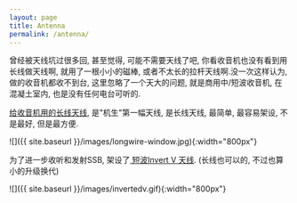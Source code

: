 ```yaml
---
layout: page
title: Antenna
permalink: /antenna/
---
```


曾经被天线坑过很多回, 甚至觉得, 可能不需要天线了吧, 你看收音机也没有看到用长线做天线啊, 就用了一根小小的磁棒, 或者不太长的拉杆天线啊.没一次这样认为, 做的收音机都收不到台, 这里忽略了一个天大的问题, 就是商用中/短波收音机, 在混凝土室内, 也是没有任何电台可听的.



<a href="{{ site.baseurl }}/first-antenna/"> 给收音机用的长线天线</a>, 是"机生"第一幅天线, 是长线天线, 最简单, 最容易架设, 不是最好, 但是最方便.

![]({{ site.baseurl }}/images/longwire-window.jpg){:width="800px"}

为了进一步收听和发射SSB, 架设了<a href="{{ site.baseurl }}/invertv-antenna/"> 短波Invert V 天线</a>. (长线也可以的, 不过也算小的升级换代)

![]({{ site.baseurl }}/images/invertedv.gif){:width="800px"}
